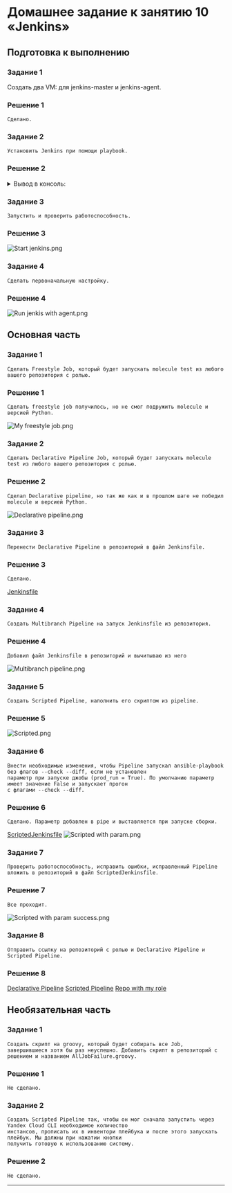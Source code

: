 # Домашнее задание к занятию 10 «Jenkins»

## Подготовка к выполнению

### Задание 1
   Создать два VM: для jenkins-master и jenkins-agent.

### Решение 1
    Сделано.

### Задание 2
    Установить Jenkins при помощи playbook.

### Решение 2

<details><summary>Вывод в консоль:</summary>

```commandline
ansible-playbook -i ./inventory/cicd/hosts.yml ./site.yml 

PLAY [Preapre all hosts] ********************************************************************************************************************************************************

TASK [Gathering Facts] **********************************************************************************************************************************************************
The authenticity of host '158.160.62.250 (158.160.62.250)' can't be established.
ED25519 key fingerprint is SHA256:92sZv+IORIY4NfRmsAgwE06xDbhmOYLQHEF7I1h1crM.
This key is not known by any other names
Are you sure you want to continue connecting (yes/no/[fingerprint])? ok: [jenkins-master-01]
yes
ok: [jenkins-agent-01]

TASK [Create group] *************************************************************************************************************************************************************
ok: [jenkins-master-01]
ok: [jenkins-agent-01]

TASK [Create user] **************************************************************************************************************************************************************
ok: [jenkins-master-01]
changed: [jenkins-agent-01]

TASK [Install JDK] **************************************************************************************************************************************************************
ok: [jenkins-master-01]
changed: [jenkins-agent-01]

PLAY [Get Jenkins master installed] *********************************************************************************************************************************************

TASK [Gathering Facts] **********************************************************************************************************************************************************
ok: [jenkins-master-01]

TASK [Get repo Jenkins] *********************************************************************************************************************************************************
ok: [jenkins-master-01]

TASK [Add Jenkins key] **********************************************************************************************************************************************************
ok: [jenkins-master-01]

TASK [Install epel-release] *****************************************************************************************************************************************************
ok: [jenkins-master-01]

TASK [Install Jenkins and requirements] *****************************************************************************************************************************************
ok: [jenkins-master-01]

TASK [Ensure jenkins agents are present in known_hosts file] ********************************************************************************************************************
# 158.160.62.250:22 SSH-2.0-OpenSSH_7.4
# 158.160.62.250:22 SSH-2.0-OpenSSH_7.4
# 158.160.62.250:22 SSH-2.0-OpenSSH_7.4
# 158.160.62.250:22 SSH-2.0-OpenSSH_7.4
# 158.160.62.250:22 SSH-2.0-OpenSSH_7.4
changed: [jenkins-master-01] => (item=jenkins-agent-01)

TASK [Start Jenkins] ************************************************************************************************************************************************************
skipping: [jenkins-master-01]

PLAY [Prepare jenkins agent] ****************************************************************************************************************************************************

TASK [Gathering Facts] **********************************************************************************************************************************************************
ok: [jenkins-agent-01]

TASK [Create agent_dir] *********************************************************************************************************************************************************
changed: [jenkins-agent-01]

TASK [Add docker repo] **********************************************************************************************************************************************************
changed: [jenkins-agent-01]

TASK [Install some required] ****************************************************************************************************************************************************
changed: [jenkins-agent-01]

TASK [Update pip] ***************************************************************************************************************************************************************
changed: [jenkins-agent-01]

TASK [Install Ansible] **********************************************************************************************************************************************************
changed: [jenkins-agent-01]

TASK [Reinstall Selinux] ********************************************************************************************************************************************************
changed: [jenkins-agent-01]

TASK [Add local to PATH] ********************************************************************************************************************************************************
changed: [jenkins-agent-01]

TASK [Create docker group] ******************************************************************************************************************************************************
ok: [jenkins-agent-01]

TASK [Add jenkinsuser to dockergroup] *******************************************************************************************************************************************
changed: [jenkins-agent-01]

TASK [Restart docker] ***********************************************************************************************************************************************************
changed: [jenkins-agent-01]

TASK [Install agent.jar] ********************************************************************************************************************************************************
changed: [jenkins-agent-01]

PLAY RECAP **********************************************************************************************************************************************************************
jenkins-agent-01           : ok=16   changed=12   unreachable=0    failed=0    skipped=0    rescued=0    ignored=0   
jenkins-master-01          : ok=10   changed=1    unreachable=0    failed=0    skipped=1    rescued=0    ignored=0   

```

</details>


### Задание 3
    Запустить и проверить работоспособность.

### Решение 3
![Start jenkins.png](Screenshoots%2FStart%20jenkins.png)

### Задание 4
    Сделать первоначальную настройку.

### Решение 4
![Run jenkis with agent.png](Screenshoots%2FRun%20jenkis%20with%20agent.png)    


## Основная часть

### Задание 1
    Сделать Freestyle Job, который будет запускать molecule test из любого вашего репозитория с ролью.

### Решение 1
    Сделать freestyle job получилось, но не смог подружить molecule и версией Python.
![My freestyle job.png](Screenshoots%2FMy%20freestyle%20job.png)

### Задание 2
    Сделать Declarative Pipeline Job, который будет запускать molecule test из любого вашего репозитория с ролью.

### Решение 2
    Сделал Declarative pipeline, но так же как и в прошлом шаге не победил molecule и версией Python.
![Declarative pipeline.png](Screenshoots%2FDeclarative%20pipeline.png)

### Задание 3
    Перенести Declarative Pipeline в репозиторий в файл Jenkinsfile.

### Решение 3
    Сделано.
[Jenkinsfile](pipeline%2FJenkinsfile)

### Задание 4
    Создать Multibranch Pipeline на запуск Jenkinsfile из репозитория.

### Решение 4
    Добавил файл Jenkinsfile в репозиторий и вычитываю из него
![Multibranch pipeline.png](Screenshoots%2FMultibranch%20pipeline.png)

### Задание 5
    Создать Scripted Pipeline, наполнить его скриптом из pipeline.

### Решение 5
![Scripted.png](Screenshoots%2FScripted.png)

### Задание 6
    Внести необходимые изменения, чтобы Pipeline запускал ansible-playbook без флагов --check --diff, если не установлен 
    параметр при запуске джобы (prod_run = True). По умолчанию параметр имеет значение False и запускает прогон 
    с флагами --check --diff.

### Решение 6
    Сделано. Параметр добавлен в pipe и выставляется при запуске сборки.
[ScriptedJenkinsfile](pipeline%2FScriptedJenkinsfile)
![Scripted with param.png](Screenshoots%2FScripted%20with%20param.png)

### Задание 7
    Проверить работоспособность, исправить ошибки, исправленный Pipeline вложить в репозиторий в файл ScriptedJenkinsfile.

### Решение 7
    Все проходит.
![Scripted with param success.png](Screenshoots%2FScripted%20with%20param%20success.png)

### Задание 8
    Отправить ссылку на репозиторий с ролью и Declarative Pipeline и Scripted Pipeline.

### Решение 8
[Declarative Pipeline](pipeline%2FJenkinsfile)
[Scripted Pipeline](pipeline%2FScriptedJenkinsfile)
[Repo with my role](https://github.com/EfanRu/vector-role)

## Необязательная часть

### Задание 1
    Создать скрипт на groovy, который будет собирать все Job, завершившиеся хотя бы раз неуспешно. Добавить скрипт в репозиторий с решением и названием AllJobFailure.groovy.

### Решение 1
    Не сделано.

### Задание 2
    Создать Scripted Pipeline так, чтобы он мог сначала запустить через Yandex Cloud CLI необходимое количество 
    инстансов, прописать их в инвентори плейбука и после этого запускать плейбук. Мы должны при нажатии кнопки 
    получить готовую к использованию систему.

### Решение 2
    Не сделано.

---